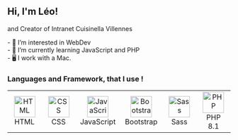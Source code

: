 <h2> Hi, I'm Léo!</h2> 
</em> and Creator of Intranet Cuisinella Villennes</p>
- 👀 I’m interested in WebDev<br>
- 🌱 I’m currently learning JavaScript and PHP<br>
- 🖥 I work with a Mac.<br>

<h3>Languages and Framework, that I use !</h3>
<table>
  <tr>
    <td align="center" width="96">
        <img src="https://upload.wikimedia.org/wikipedia/commons/thumb/8/80/HTML5_logo_resized.svg/1200px-HTML5_logo_resized.svg.png" width="48" height="" alt="HTML" />
      <br>HTML
    </td>
    <td align="center" width="96">
        <img src="https://upload.wikimedia.org/wikipedia/commons/thumb/d/d5/CSS3_logo_and_wordmark.svg/1452px-CSS3_logo_and_wordmark.svg.png" width="48" height="" alt="CSS" />
      <br>CSS
    </td>
       <td align="center" width="96">
        <img src="https://upload.wikimedia.org/wikipedia/commons/thumb/6/6a/JavaScript-logo.png/600px-JavaScript-logo.png" width="48" height="48" alt="JavaScript" />
      <br>JavaScript
    </td>
    <td align="center" width="96">
        <img src="https://upload.wikimedia.org/wikipedia/commons/thumb/b/b2/Bootstrap_logo.svg/512px-Bootstrap_logo.svg.png" width="48" height="" alt="Bootstrap" />
      </a>
      <br>Bootstrap
    </td>
    <td align="center" width="96">
        <img src="https://upload.wikimedia.org/wikipedia/commons/thumb/9/96/Sass_Logo_Color.svg/1280px-Sass_Logo_Color.svg.png" width="48" height="
" alt="Sass" />
      <br>Sass
    </td>
    <td align="center" width="96">
    <img src="https://upload.wikimedia.org/wikipedia/commons/thumb/3/31/Webysther_20160423_-_Elephpant.svg/2880px-Webysther_20160423_-_Elephpant.svg.png" width="48" height="
" alt="PHP" />
      <br>PHP 8.1
    </td>
  </tr>
  <tr>
  </tr>
</table>


<!---
LeoL456/LeoL456 is a ✨ special ✨ repository because its `README.md` (this file) appears on your GitHub profile.
You can click the Preview link to take a look at your changes.
--->
